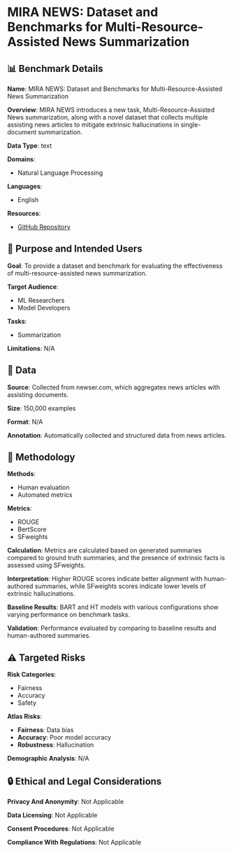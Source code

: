 # MIRA NEWS: Dataset and Benchmarks for Multi-Resource-Assisted News Summarization

## 📊 Benchmark Details

**Name**: MIRA NEWS: Dataset and Benchmarks for Multi-Resource-Assisted News Summarization

**Overview**: MIRA NEWS introduces a new task, Multi-Resource-Assisted News summarization, along with a novel dataset that collects multiple assisting news articles to mitigate extrinsic hallucinations in single-document summarization.

**Data Type**: text

**Domains**:
- Natural Language Processing

**Languages**:
- English

**Resources**:
- [GitHub Repository](https://github.com/XinnuoXu/MiRANews)

## 🎯 Purpose and Intended Users

**Goal**: To provide a dataset and benchmark for evaluating the effectiveness of multi-resource-assisted news summarization.

**Target Audience**:
- ML Researchers
- Model Developers

**Tasks**:
- Summarization

**Limitations**: N/A

## 💾 Data

**Source**: Collected from newser.com, which aggregates news articles with assisting documents.

**Size**: 150,000 examples

**Format**: N/A

**Annotation**: Automatically collected and structured data from news articles.

## 🔬 Methodology

**Methods**:
- Human evaluation
- Automated metrics

**Metrics**:
- ROUGE
- BertScore
- SFweights

**Calculation**: Metrics are calculated based on generated summaries compared to ground truth summaries, and the presence of extrinsic facts is assessed using SFweights.

**Interpretation**: Higher ROUGE scores indicate better alignment with human-authored summaries, while SFweights scores indicate lower levels of extrinsic hallucinations.

**Baseline Results**: BART and HT models with various configurations show varying performance on benchmark tasks.

**Validation**: Performance evaluated by comparing to baseline results and human-authored summaries.

## ⚠️ Targeted Risks

**Risk Categories**:
- Fairness
- Accuracy
- Safety

**Atlas Risks**:
- **Fairness**: Data bias
- **Accuracy**: Poor model accuracy
- **Robustness**: Hallucination

**Demographic Analysis**: N/A

## 🔒 Ethical and Legal Considerations

**Privacy And Anonymity**: Not Applicable

**Data Licensing**: Not Applicable

**Consent Procedures**: Not Applicable

**Compliance With Regulations**: Not Applicable
